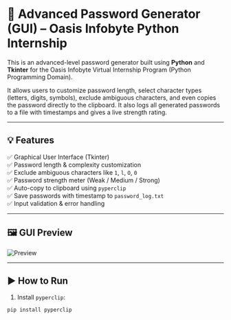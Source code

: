 # 🔐 Advanced Password Generator (GUI) – Oasis Infobyte Python Internship

This is an advanced-level password generator built using **Python** and **Tkinter** for the Oasis Infobyte Virtual Internship Program (Python Programming Domain).

It allows users to customize password length, select character types (letters, digits, symbols), exclude ambiguous characters, and even copies the password directly to the clipboard. It also logs all generated passwords to a file with timestamps and gives a live strength rating.

---

## 💡 Features

✅ Graphical User Interface (Tkinter)  
✅ Password length & complexity customization  
✅ Exclude ambiguous characters like `1`, `l`, `O`, `0`  
✅ Password strength meter (Weak / Medium / Strong)  
✅ Auto-copy to clipboard using `pyperclip`  
✅ Save passwords with timestamp to `password_log.txt`  
✅ Input validation & error handling

---

## 🖼️ GUI Preview

![Preview](https://drive.google.com/file/d/1GF7gJbtzmVhoo7U1h355yoTiYWR8uduW/view?usp=sharing)

---

## ▶️ How to Run

1. Install `pyperclip`:
```bash
pip install pyperclip
